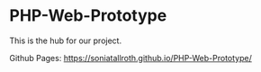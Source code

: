 # PHP-Web-Prototype

This is the hub for our project.

Github Pages: https://soniatallroth.github.io/PHP-Web-Prototype/
